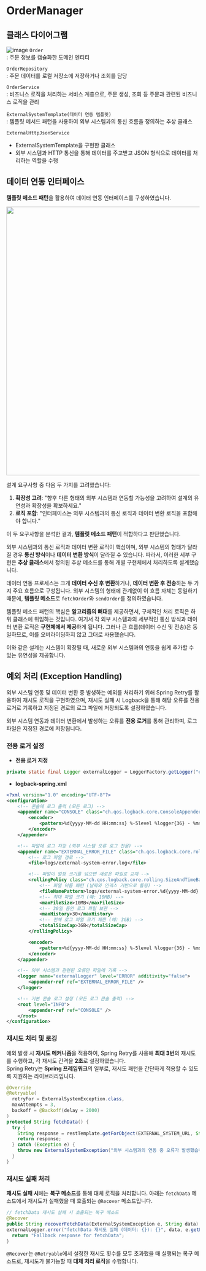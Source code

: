 # OrderManager

## 클래스 다이어그램
![image](https://github.com/user-attachments/assets/ef9a20f9-285c-4e0a-a080-f11ba3979729)
`Order`      
: 주문 정보를 캡슐화한 도메인 엔티티   
   
`OrderRepository`   
: 주문 데이터를 로컬 저장소에 저장하거나 조회를 담당   
   
`OrderService`   
: 비즈니스 로직을 처리하는 서비스 계층으로, 주문 생성, 조회 등 주문과 관련된 비즈니스 로직을 관리   
   
`ExternalSystemTemplate(데이터 연동 템플릿)`   
: 템플릿 메서드 패턴을 사용하여 외부 시스템과의 통신 흐름을 정의하는 추상 클래스   
   
`ExternalHttpJsonService`
- ExternalSystemTemplate을 구현한 클래스
- 외부 시스템과 HTTP 통신을 통해 데이터를 주고받고 JSON 형식으로 데이터를 처리하는 역할을 수행<br>

## 데이터 연동 인터페이스
**템플릿 메소드 패턴**을 활용하여 데이터 연동 인터페이스를 구성하였습니다.   
<p align="center"><img src="https://github.com/user-attachments/assets/db22a77f-4f5b-4868-9123-f4c46f48150a" width="650" height="700"/></p>   

설계 요구사항 중 다음 두 가지를 고려했습니다:

1. **확장성 고려**: "향후 다른 형태의 외부 시스템과 연동할 가능성을 고려하여 설계의 유연성과 확장성을 확보하세요."
2. **로직 포함**: "인터페이스는 외부 시스템과의 통신 로직과 데이터 변환 로직을 포함해야 합니다."

이 두 요구사항을 분석한 결과, **템플릿 메소드 패턴**이 적합하다고 판단했습니다.

외부 시스템과의 통신 로직과 데이터 변환 로직이 핵심이며, 외부 시스템의 형태가 달라질 경우 **통신 방식**이나 **데이터 변환 방식**이 달라질 수 있습니다. 따라서, 이러한 세부 구현은 **추상 클래스**에서 정의된 추상 메소드를 통해 개별 구현체에서 처리하도록 설계했습니다.

데이터 연동 프로세스는 크게 **데이터 수신 후 변환**하거나, **데이터 변환 후 전송**하는 두 가지 주요 흐름으로 구성됩니다. 외부 시스템의 형태에 관계없이 이 흐름 자체는 동일하기 때문에, **템플릿 메소드**로 `fetchOrder`와 `sendOrder`를 정의하였습니다.

템플릿 메소드 패턴의 핵심은 **알고리즘의 뼈대**를 제공하면서, 구체적인 처리 로직은 하위 클래스에 위임하는 것입니다. 여기서 각 외부 시스템과의 세부적인 통신 방식과 데이터 변환 로직은 **구현체에서 제공**하게 됩니다. 그러나 큰 흐름(데이터 수신 및 전송)은 동일하므로, 이를 오버라이딩하지 않고 그대로 사용했습니다.

이와 같은 설계는 시스템이 확장될 때, 새로운 외부 시스템과의 연동을 쉽게 추가할 수 있는 유연성을 제공합니다.

## 예외 처리 (Exception Handling)
외부 시스템 연동 및 데이터 변환 중 발생하는 예외를 처리하기 위해 Spring Retry를 활용하여 재시도 로직을 구현하였으며, 재시도 실패 시 Logback을 통해 해당 오류를 전용 로거로 기록하고 지정된 경로의 로그 파일에 저장되도록 설정하였습니다.

외부 시스템 연동과 데이터 변환에서 발생하는 오류를 **전용 로거**를 통해 관리하며, 로그 파일은 지정된 경로에 저장됩니다.   

### 전용 로거 설정   
- **전용 로거 지정**
```java
private static final Logger externalLogger = LoggerFactory.getLogger("externalLogger");
```
- **logback-spring.xml**
```xml
<?xml version="1.0" encoding="UTF-8"?>
<configuration>
    <!-- 콘솔에 로그 출력 (모든 로그) -->
    <appender name="CONSOLE" class="ch.qos.logback.core.ConsoleAppender">
        <encoder>
            <pattern>%d{yyyy-MM-dd HH:mm:ss} %-5level %logger{36} - %msg%n</pattern>
        </encoder>
    </appender>

    <!-- 파일에 로그 저장 (외부 시스템 오류 로그 전용) -->
    <appender name="EXTERNAL_ERROR_FILE" class="ch.qos.logback.core.rolling.RollingFileAppender">
        <!-- 로그 파일 경로 -->
        <file>logs/external-system-error.log</file>

        <!-- 파일이 일정 크기를 넘으면 새로운 파일로 교체 -->
        <rollingPolicy class="ch.qos.logback.core.rolling.SizeAndTimeBasedRollingPolicy">
            <!-- 파일 이름 패턴 (날짜와 인덱스 기반으로 롤링) -->
            <fileNamePattern>logs/external-system-error.%d{yyyy-MM-dd}.%i.log</fileNamePattern>
            <!-- 최대 파일 크기 (예: 10MB) -->
            <maxFileSize>10MB</maxFileSize>
            <!-- 30일 동안 로그 파일 보관 -->
            <maxHistory>30</maxHistory>
            <!-- 전체 로그 파일 크기 제한 (예: 3GB) -->
            <totalSizeCap>3GB</totalSizeCap>
        </rollingPolicy>

        <encoder>
            <pattern>%d{yyyy-MM-dd HH:mm:ss} %-5level %logger{36} - %msg%n</pattern>
        </encoder>
    </appender>

    <!-- 외부 시스템과 관련된 오류만 파일에 기록 -->
    <logger name="externalLogger" level="ERROR" additivity="false">
        <appender-ref ref="EXTERNAL_ERROR_FILE" />
    </logger>

    <!-- 기본 콘솔 로그 설정 (모든 로그 콘솔 출력) -->
    <root level="INFO">
        <appender-ref ref="CONSOLE" />
    </root>
</configuration>
```

### 재시도 처리 및 로깅   
예외 발생 시 **재시도 메커니즘**을 적용하여, Spring Retry를 사용해 **최대 3번**의 재시도를 수행하고, 각 재시도 간격을 **2초**로 설정하였습니다.   
Spring Retry는 **Spring 프레임워크**의 일부로, 재시도 패턴을 간단하게 적용할 수 있도록 지원하는 라이브러리입니다.

```java
@Override
@Retryable(
  retryFor = ExternalSystemException.class,
  maxAttempts = 3,
  backoff = @Backoff(delay = 2000)
)
protected String fetchData() {
  try {
    String response = restTemplate.getForObject(EXTERNAL_SYSTEM_URL, String.class);
    return response;
  } catch (Exception e) {
    throw new ExternalSystemException("외부 시스템과의 연동 중 오류가 발생했습니다.", e);
  }
}
```

### 재시도 실패 처리   
**재시도 실패 시**에는 **복구 메소드**를 통해 대체 로직을 처리합니다. 아래는 `fetchData` 메소드에서 재시도가 실패했을 때 호출되는 `@Recover` 메소드입니다.

```java
// fetchData 재시도 실패 시 호출되는 복구 메소드
@Recover
public String recoverFetchData(ExternalSystemException e, String data) {
externalLogger.error("fetchData 재시도 실패 (데이터: {}): {}", data, e.getMessage());
  return "Fallback response for fetchData";
}
```

`@Recover`는 `@Retryable`에서 설정한 재시도 횟수를 모두 초과했을 때 실행되는 복구 메소드로, 재시도가 불가능할 때 **대체 처리 로직**을 수행합니다.
